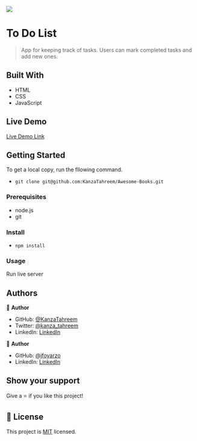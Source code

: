 ![](https://img.shields.io/badge/Microverse-blueviolet)

# To Do List

> App for keeping track of tasks. Users can mark completed tasks and add new ones.

## Built With

- HTML
- CSS
- JavaScript

## Live Demo

[Live Demo Link](https://kanzatahreem.github.io/Awesome-Books/)

## Getting Started

To get a local copy, run the fllowing command.

- `git clone git@github.com:KanzaTahreem/Awesome-Books.git`

### Prerequisites

- node.js
- git

### Install

- `npm install `

### Usage

Run live server

## Authors

👤 **Author**

- GitHub: [@KanzaTahreem](https://github.com/KanzaTahreem)
- Twitter: [@kanza_tahreem](https://twitter.com/kanza_tahreem)
- LinkedIn: [LinkedIn](https://www.linkedin.com/in/kanza-tahreem/)

👤 **Author**

- GitHub: [@jfoyarzo](https://github.com/jfoyarzo)
- LinkedIn: [LinkedIn](https://www.linkedin.com/in/jorge-felipe-oyarzo-contreras-647118247/)

## Show your support

Give a ⭐️ if you like this project!

## 📝 License

This project is [MIT](./LICENSE) licensed.
